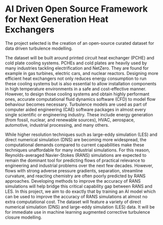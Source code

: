 # AI Driven Open Source Framework for Next Generation Heat Exchangers

The project selected is the creation of an open-source curated dataset for data driven turbulence modelling.

The dataset will be built around printed circuit heat exchanger (PCHE) and cold plate cooling systems. PCHEs and cold plates are heavily used by many industries tackling electrification and NetZero. They are found for example in gas turbines, electric cars, and nuclear reactors. Designing more efficient heat exchangers not only reduces energy consumption to run these cooling systems but is also essential to allow installation components in high temperature environments in a safe and cost-effective manner. However, to design those cooling systems and obtain highly performant ones, accurate computational fluid dynamics software (CFD) to model flow behaviour becomes necessary. Turbulence models are used as part of computer aided engineering (CAE) software packages in almost every single scientific or engineering industry. These include energy generation (from fossil, nuclear, and renewable sources), HVAC, aerospace, automotive, industrial processing, and many others.

While higher resolution techniques such as large-eddy simulation (LES) and direct numerical simulation (DNS) are becoming more widespread, the computational demands compared to current capabilities make these techniques unaffordable for many industrial simulations. For this reason, Reynolds-averaged Navier-Stokes (RANS) simulations are expected to remain the dominant tool for predicting flows of practical relevance to engineering and industrial problems over the next few decades. However, flows with strong adverse pressure gradients, separation, streamline curvature, and reacting chemistry are often poorly predicted by RANS approaches. Developing methods to improve the accuracy of RANS simulations will help bridge this critical capability gap between RANS and LES. In this project, we aim to do exactly that by training an AI model which can be used to improve the accuracy of RANS simulations at almost no extra computational cost. The dataset will feature a variety of direct numerical simulation (DNS) and large-eddy simulation (LES) data. It will be for immediate use in machine learning augmented corrective turbulence closure modelling.
